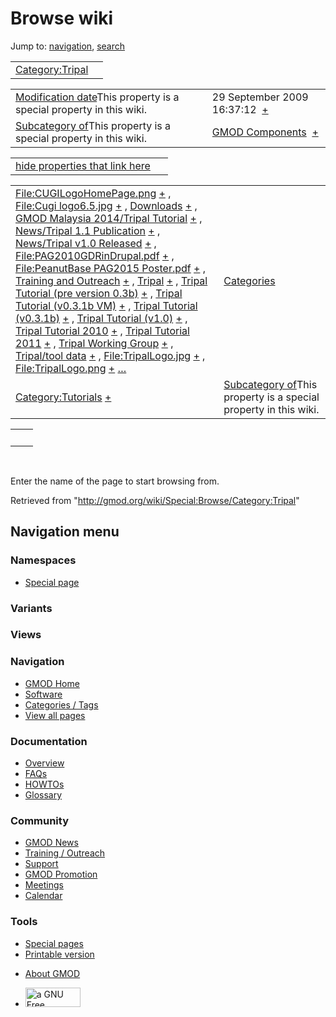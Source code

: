 <div id="mw-page-base" class="noprint">

</div>

<div id="mw-head-base" class="noprint">

</div>

<div id="content" class="mw-body" role="main">

<span id="top"></span>

<div id="mw-js-message" style="display:none;">

</div>



# <span dir="auto">Browse wiki</span>

<div id="bodyContent">

<div id="contentSub">

</div>

<div id="jump-to-nav" class="mw-jump">

Jump to: [navigation](#mw-navigation), [search](#p-search)

</div>

<div id="mw-content-text">

|                                                            |     |
|------------------------------------------------------------|-----|
| [Category:Tripal](/wiki/Category:Tripal "Category:Tripal") |     |

|  |  |
|----|----|
| <span class="smw-highlighter" data-type="1" state="inline" data-title="Property"><span class="smwbuiltin">[Modification date](/wiki/Property:Modification_date "Property:Modification date")</span><span class="smwttcontent">This property is a special property in this wiki.</span></span> | <span class="smwb-value">29 September 2009 16:37:12  <span class="smwsearch">[+](/wiki/Special:SearchByProperty/Modification-20date/29-20September-202009-2016:37:12 "Special:SearchByProperty/Modification-20date/29-20September-202009-2016:37:12")</span></span> |
| <span class="smw-highlighter" data-type="1" state="inline" data-title="Property"><span class="smwbuiltin">[Subcategory of](/wiki/Property:Subcategory_of "Property:Subcategory of")</span><span class="smwttcontent">This property is a special property in this wiki.</span></span> | <span class="smwb-value">[GMOD Components](/wiki/Category:GMOD_Components "Category:GMOD Components")  <span class="smwsearch">[+](/wiki/Special:SearchByProperty/Subcategory-20of/GMOD-20Components "Special:SearchByProperty/Subcategory-20of/GMOD-20Components")</span></span> |

<span id="smw_browse_incoming"></span>

|  |  |
|----|----|
| [hide properties that link here](/mediawiki/index.php?title=Special:Browse&offset=0&dir=out&article=Category%3ATripal)  |  |

|  |  |
|----|----|
| <span class="smwb-ivalue">[File:CUGILogoHomePage.png](/wiki/File:CUGILogoHomePage.png "File:CUGILogoHomePage.png") <span class="smwbrowse">[+](/wiki/Special:Browse/File:CUGILogoHomePage.png "Special:Browse/File:CUGILogoHomePage.png")</span></span> , <span class="smwb-ivalue">[File:Cugi logo6.5.jpg](/wiki/File:Cugi_logo6.5.jpg "File:Cugi logo6.5.jpg") <span class="smwbrowse">[+](/wiki/Special:Browse/File:Cugi-20logo6.5.jpg "Special:Browse/File:Cugi-20logo6.5.jpg")</span></span> , <span class="smwb-ivalue">[Downloads](/wiki/Downloads "Downloads") <span class="smwbrowse">[+](/wiki/Special:Browse/Downloads "Special:Browse/Downloads")</span></span> , <span class="smwb-ivalue">[GMOD Malaysia 2014/Tripal Tutorial](/wiki/GMOD_Malaysia_2014/Tripal_Tutorial "GMOD Malaysia 2014/Tripal Tutorial") <span class="smwbrowse">[+](/wiki/Special:Browse/GMOD-20Malaysia-202014-2FTripal-20Tutorial "Special:Browse/GMOD-20Malaysia-202014-2FTripal-20Tutorial")</span></span> , <span class="smwb-ivalue">[News/Tripal 1.1 Publication](/wiki/News/Tripal_1.1_Publication "News/Tripal 1.1 Publication") <span class="smwbrowse">[+](/wiki/Special:Browse/News-2FTripal-201.1-20Publication "Special:Browse/News-2FTripal-201.1-20Publication")</span></span> , <span class="smwb-ivalue">[News/Tripal v1.0 Released](/wiki/News/Tripal_v1.0_Released "News/Tripal v1.0 Released") <span class="smwbrowse">[+](/wiki/Special:Browse/News-2FTripal-20v1.0-20Released "Special:Browse/News-2FTripal-20v1.0-20Released")</span></span> , <span class="smwb-ivalue">[File:PAG2010GDRinDrupal.pdf](/wiki/File:PAG2010GDRinDrupal.pdf "File:PAG2010GDRinDrupal.pdf") <span class="smwbrowse">[+](/wiki/Special:Browse/File:PAG2010GDRinDrupal.pdf "Special:Browse/File:PAG2010GDRinDrupal.pdf")</span></span> , <span class="smwb-ivalue">[File:PeanutBase PAG2015 Poster.pdf](/wiki/File:PeanutBase_PAG2015_Poster.pdf "File:PeanutBase PAG2015 Poster.pdf") <span class="smwbrowse">[+](/wiki/Special:Browse/File:PeanutBase-20PAG2015-20Poster.pdf "Special:Browse/File:PeanutBase-20PAG2015-20Poster.pdf")</span></span> , <span class="smwb-ivalue">[Training and Outreach](/wiki/Training_and_Outreach "Training and Outreach") <span class="smwbrowse">[+](/wiki/Special:Browse/Training-20and-20Outreach "Special:Browse/Training-20and-20Outreach")</span></span> , <span class="smwb-ivalue">[Tripal](/wiki/Tripal "Tripal") <span class="smwbrowse">[+](/wiki/Special:Browse/Tripal "Special:Browse/Tripal")</span></span> , <span class="smwb-ivalue">[Tripal Tutorial (pre version 0.3b)](/wiki/Tripal_Tutorial_(pre_version_0.3b) "Tripal Tutorial (pre version 0.3b)") <span class="smwbrowse">[+](/wiki/Special:Browse/Tripal-20Tutorial-20(pre-20version-200.3b) "Special:Browse/Tripal-20Tutorial-20(pre-20version-200.3b)")</span></span> , <span class="smwb-ivalue">[Tripal Tutorial (v0.3.1b VM)](/wiki/Tripal_Tutorial_(v0.3.1b_VM) "Tripal Tutorial (v0.3.1b VM)") <span class="smwbrowse">[+](/wiki/Special:Browse/Tripal-20Tutorial-20(v0.3.1b-20VM) "Special:Browse/Tripal-20Tutorial-20(v0.3.1b-20VM)")</span></span> , <span class="smwb-ivalue">[Tripal Tutorial (v0.3.1b)](/wiki/Tripal_Tutorial_(v0.3.1b) "Tripal Tutorial (v0.3.1b)") <span class="smwbrowse">[+](/wiki/Special:Browse/Tripal-20Tutorial-20(v0.3.1b) "Special:Browse/Tripal-20Tutorial-20(v0.3.1b)")</span></span> , <span class="smwb-ivalue">[Tripal Tutorial (v1.0)](/wiki/Tripal_Tutorial_(v1.0) "Tripal Tutorial (v1.0)") <span class="smwbrowse">[+](/wiki/Special:Browse/Tripal-20Tutorial-20(v1.0) "Special:Browse/Tripal-20Tutorial-20(v1.0)")</span></span> , <span class="smwb-ivalue">[Tripal Tutorial 2010](/wiki/Tripal_Tutorial_2010 "Tripal Tutorial 2010") <span class="smwbrowse">[+](/wiki/Special:Browse/Tripal-20Tutorial-202010 "Special:Browse/Tripal-20Tutorial-202010")</span></span> , <span class="smwb-ivalue">[Tripal Tutorial 2011](/wiki/Tripal_Tutorial_2011 "Tripal Tutorial 2011") <span class="smwbrowse">[+](/wiki/Special:Browse/Tripal-20Tutorial-202011 "Special:Browse/Tripal-20Tutorial-202011")</span></span> , <span class="smwb-ivalue">[Tripal Working Group](/wiki/Tripal_Working_Group "Tripal Working Group") <span class="smwbrowse">[+](/wiki/Special:Browse/Tripal-20Working-20Group "Special:Browse/Tripal-20Working-20Group")</span></span> , <span class="smwb-ivalue">[Tripal/tool data](/wiki/Tripal/tool_data "Tripal/tool data") <span class="smwbrowse">[+](/wiki/Special:Browse/Tripal-2Ftool-20data "Special:Browse/Tripal-2Ftool-20data")</span></span> , <span class="smwb-ivalue">[File:TripalLogo.jpg](/wiki/File:TripalLogo.jpg "File:TripalLogo.jpg") <span class="smwbrowse">[+](/wiki/Special:Browse/File:TripalLogo.jpg "Special:Browse/File:TripalLogo.jpg")</span></span> , <span class="smwb-ivalue">[File:TripalLogo.png](/wiki/File:TripalLogo.png "File:TripalLogo.png") <span class="smwbrowse">[+](/wiki/Special:Browse/File:TripalLogo.png "Special:Browse/File:TripalLogo.png")</span></span> […](/mediawiki/index.php?title=Special:SearchByProperty&property=&value=Category%3ATripal) | [Categories](/wiki/Special:Categories "Special:Categories") |
| <span class="smwb-ivalue">[Category:Tutorials](/wiki/Category:Tutorials "Category:Tutorials") <span class="smwbrowse">[+](/wiki/Special:Browse/Category:Tutorials "Special:Browse/Category:Tutorials")</span></span> | <span class="smw-highlighter" data-type="1" state="inline" data-title="Property"><span class="smwbuiltin">[Subcategory of](/wiki/Property:Subcategory_of "Property:Subcategory of")</span><span class="smwttcontent">This property is a special property in this wiki.</span></span> |

|     |     |
|-----|-----|
|     |     |

 

Enter the name of the page to start browsing from.  

</div>

<div class="printfooter">

Retrieved from "<http://gmod.org/wiki/Special:Browse/Category:Tripal>"

</div>

<div id="catlinks" class="catlinks catlinks-allhidden">

</div>

<div class="visualClear">

</div>

</div>

</div>

<div id="mw-navigation">

## Navigation menu

<div id="mw-head">



<div id="left-navigation">

<div id="p-namespaces" class="vectorTabs" role="navigation"
aria-labelledby="p-namespaces-label">

### Namespaces

- <span id="ca-nstab-special">[Special
  page](/wiki/Special:Browse/Category:Tripal "This is a special page, you cannot edit the page itself")</span>

</div>

<div id="p-variants" class="vectorMenu emptyPortlet" role="navigation"
aria-labelledby="p-variants-label">

### 

### Variants[](#)

<div class="menu">

</div>

</div>

</div>

<div id="right-navigation">

<div id="p-views" class="vectorTabs emptyPortlet" role="navigation"
aria-labelledby="p-views-label">

### Views

</div>



</div>



</div>

</div>

</div>

<div id="mw-panel">

<div id="p-logo" role="banner">

<a href="/wiki/Main_Page"
style="background-image: url(http://gmod.org/images/GMOD-cogs.png);"
title="Visit the main page"></a>

</div>

<div id="p-Navigation" class="portal" role="navigation"
aria-labelledby="p-Navigation-label">

### Navigation

<div class="body">

- <span id="n-GMOD-Home">[GMOD Home](/wiki/Main_Page)</span>
- <span id="n-Software">[Software](/wiki/GMOD_Components)</span>
- <span id="n-Categories-.2F-Tags">[Categories /
  Tags](/wiki/Categories)</span>
- <span id="n-View-all-pages">[View all
  pages](/wiki/Special:AllPages)</span>

</div>

</div>

<div id="p-Documentation" class="portal" role="navigation"
aria-labelledby="p-Documentation-label">

### Documentation

<div class="body">

- <span id="n-Overview">[Overview](/wiki/Overview)</span>
- <span id="n-FAQs">[FAQs](/wiki/Category:FAQ)</span>
- <span id="n-HOWTOs">[HOWTOs](/wiki/Category:HOWTO)</span>
- <span id="n-Glossary">[Glossary](/wiki/Glossary)</span>

</div>

</div>

<div id="p-Community" class="portal" role="navigation"
aria-labelledby="p-Community-label">

### Community

<div class="body">

- <span id="n-GMOD-News">[GMOD News](/wiki/GMOD_News)</span>
- <span id="n-Training-.2F-Outreach">[Training /
  Outreach](/wiki/Training_and_Outreach)</span>
- <span id="n-Support">[Support](/wiki/Support)</span>
- <span id="n-GMOD-Promotion">[GMOD
  Promotion](/wiki/GMOD_Promotion)</span>
- <span id="n-Meetings">[Meetings](/wiki/Meetings)</span>
- <span id="n-Calendar">[Calendar](/wiki/Calendar)</span>

</div>

</div>

<div id="p-tb" class="portal" role="navigation"
aria-labelledby="p-tb-label">

### Tools

<div class="body">

- <span id="t-specialpages"><a href="/wiki/Special:SpecialPages" accesskey="q"
  title="A list of all special pages [q]">Special pages</a></span>
- <span id="t-print"><a
  href="/mediawiki/index.php?title=Special:Browse/Category:Tripal&amp;printable=yes"
  rel="alternate" accesskey="p"
  title="Printable version of this page [p]">Printable version</a></span>

</div>

</div>

</div>

</div>

<div id="footer" role="contentinfo">

- <span id="footer-places-about">[About
  GMOD](/wiki/GMOD:About "GMOD:About")</span>

<!-- -->

- <span id="footer-copyrightico">[<img src="http://www.gnu.org/graphics/gfdl-logo-small.png" width="88"
  height="31" alt="a GNU Free Documentation License" />](http://www.gnu.org/licenses/fdl-1.3.html)</span>


<div style="clear:both">

</div>

</div>
